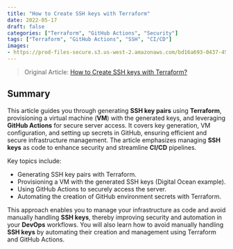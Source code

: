 ```yaml
---
title: "How to Create SSH keys with Terraform"
date: 2022-05-17
draft: false
categories: ["Terraform", "GitHub Actions", "Security"]
tags: ["Terraform", "GitHub Actions", "SSH", "CI/CD"]
images:
- https://prod-files-secure.s3.us-west-2.amazonaws.com/bd16a693-0437-45a1-9aec-255351a830a8/bd7f1233-e7ca-477f-8b2e-61f050221db8/0Awoi_2ICuXm2yOY1.png
---
```


> Original Article: [How to Create SSH keys with Terraform?](https://faun.pub/how-to-create-ssh-keys-with-terraform-a615dfc631c1)

## Summary

This article guides you through generating **SSH key pairs** using **Terraform**, provisioning a virtual machine (**VM**) with the generated keys, and leveraging **GitHub Actions** for secure server access. It covers key generation, VM configuration, and setting up secrets in GitHub, ensuring efficient and secure infrastructure management. The article emphasizes managing **SSH keys** as code to enhance security and streamline **CI/CD** pipelines.

Key topics include:

*   Generating SSH key pairs with Terraform.
*   Provisioning a VM with the generated SSH keys (Digital Ocean example).
*   Using GitHub Actions to securely access the server.
*   Automating the creation of GitHub environment secrets with Terraform.

This approach enables you to manage your infrastructure as code and avoid manually handling **SSH keys**, thereby improving security and automation in your **DevOps** workflows. You will also learn how to avoid manually handling **SSH keys** by automating their creation and management using Terraform and GitHub Actions.
